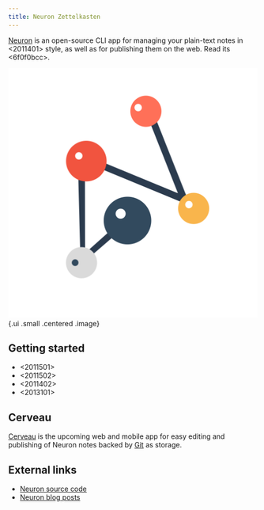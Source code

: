 ```yaml
---
title: Neuron Zettelkasten
---
```



[Neuron](https://github.com/srid/neuron) is an open-source CLI app for managing your plain-text notes in <2011401> style, as well as for publishing them on the web. Read its <6f0f0bcc>.

![Neuron logo](https://raw.githubusercontent.com/srid/neuron/master/assets/neuron.svg){.ui .small .centered .image}

## Getting started

* <2011501>
* <2011502>
* <2011402>
* <2013101>

## Cerveau

[Cerveau](https://www.cerveau.app) is the upcoming web and mobile app for easy editing and publishing of Neuron notes backed by [Git](https://guides.github.com/introduction/git-handbook/) as storage.

## External links

- [Neuron source code](https://github.com/srid/neuron)
- [Neuron blog posts](https://www.srid.ca/b6df4059.html)
